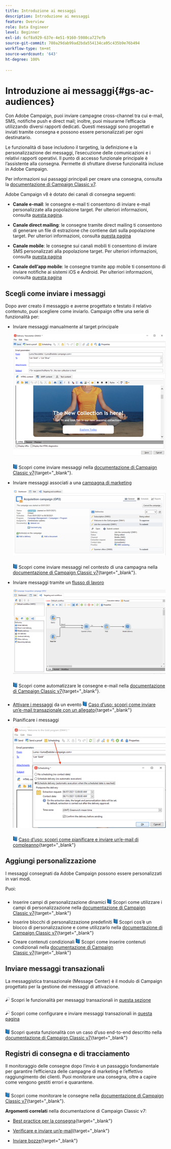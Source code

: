 ```yaml
---
title: Introduzione ai messaggi
description: Introduzione ai messaggi
feature: Overview
role: Data Engineer
level: Beginner
exl-id: 6cf8a929-637e-4e51-9160-5980ca727efb
source-git-commit: 780a29dab99ad2bda554134ca95c435b9e76b494
workflow-type: tm+mt
source-wordcount: '643'
ht-degree: 100%

---
```


# Introduzione ai messaggi{#gs-ac-audiences}

Con Adobe Campaign, puoi inviare campagne cross-channel tra cui e-mail, SMS, notifiche push e direct mail; inoltre, puoi misurarne l’efficacia utilizzando diversi rapporti dedicati. Questi messaggi sono progettati e inviati tramite consegna e possono essere personalizzati per ogni destinatario.

Le funzionalità di base includono il targeting, la definizione e la personalizzazione dei messaggi, l’esecuzione delle comunicazioni e i relativi rapporti operativi. Il punto di accesso funzionale principale è l’assistente alla consegna. Permette di sfruttare diverse funzionalità incluse in Adobe Campaign.

Per informazioni sui passaggi principali per creare una consegna, consulta la [documentazione di Campaign Classic v7](https://experienceleague.adobe.com/docs/campaign-classic/using/sending-messages/key-steps-when-creating-a-delivery/steps-about-delivery-creation-steps.html?lang=it).

Adobe Campaign v8 è dotato dei canali di consegna seguenti:

* **Canale e-mail**: le consegne e-mail ti consentono di inviare e-mail personalizzate alla popolazione target. Per ulteriori informazioni, consulta [questa pagina](../send/email.md).

* **Canale direct mailing**: le consegne tramite direct mailing ti consentono di generare un file di estrazione che contiene dati sulla popolazione target.  Per ulteriori informazioni, consulta [questa pagina](../send/direct-mail.md)

* **Canale mobile**: le consegne sui canali mobili ti consentono di inviare SMS personalizzati alla popolazione target.  Per ulteriori informazioni, consulta [questa pagina](../send/sms.md)

* **Canale dell’app mobile**: le consegne tramite app mobile ti consentono di inviare notifiche ai sistemi iOS e Android.  Per ulteriori informazioni, consulta [questa pagina](../send/push.md)

<!--
* **LINE channel**: LINE deliveries let you send messages on LINE, an instant messaging application available on all smartphones. Learn more in [this page](../send/line.md)
-->

## Scegli come inviare i messaggi

Dopo aver creato il messaggio e averne progettato e testato il relativo contenuto, puoi scegliere come inviarlo. Campaign offre una serie di funzionalità per:

* Inviare messaggi manualmente al target principale

   ![](assets/send-email.png)

   ![](../assets/do-not-localize/book.png) Scopri come inviare messaggi nella [documentazione di Campaign Classic v7](https://experienceleague.adobe.com/docs/campaign-classic/using/sending-messages/sending-emails/sending-an-email/sending-messages.html?lang=it){target=&quot;_blank&quot;}.

* Inviare messaggi associati a una [campagna di marketing](campaigns.md)

   ![](assets/deliveries-in-a-campaign.png)

   ![](../assets/do-not-localize/book.png) Scopri come inviare messaggi nel contesto di una campagna nella [documentazione di Campaign Classic v7](https://experienceleague.adobe.com/docs/campaign-classic/using/orchestrating-campaigns/orchestrate-campaigns/marketing-campaign-deliveries.html?lang=it){target=&quot;_blank&quot;}.

* Inviare messaggi tramite un [flusso di lavoro](../config/workflows.md)

   ![](assets/send-in-a-wf.png)

   ![](../assets/do-not-localize/book.png) Scopri come automatizzare le consegne e-mail nella [documentazione di Campaign Classic v7](https://experienceleague.adobe.com/docs/campaign-classic/using/automating-with-workflows/action-activities/delivery.html?lang=it){target=&quot;_blank&quot;}.

* [Attivare i messaggi](../send/transactional.md) da un evento
   ![](../assets/do-not-localize/book.png) [Caso d’uso: scopri come inviare un’e-mail transazionale con un allegato](https://experienceleague.adobe.com/docs/campaign-classic/using//transactional-messaging/transactional-email-with-attachments.html?lang=it){target=&quot;_blank&quot;}

* Pianificare i messaggi

   ![](assets/schedule-send.png)

   ![](../assets/do-not-localize/book.png) [Caso d’uso: scopri come pianificare e inviare un’e-mail di compleanno](https://experienceleague.adobe.com/docs/campaign-classic/using/automating-with-workflows/use-cases/deliveries/sending-a-birthday-email.html?lang=it){target=&quot;_blank&quot;}


## Aggiungi personalizzazione

I messaggi consegnati da Adobe Campaign possono essere personalizzati in vari modi.

Puoi:

* Inserire campi di personalizzazione dinamici
   ![](../assets/do-not-localize/book.png) Scopri come utilizzare i campi di personalizzazione nella [documentazione di Campaign Classic v7](https://experienceleague.adobe.com/docs/campaign-classic/using/sending-messages/personalizing-deliveries/personalization-fields.html?lang=it){target=&quot;_blank&quot;}
* Inserire blocchi di personalizzazione predefiniti
   ![](../assets/do-not-localize/book.png) Scopri cos’è un blocco di personalizzazione e come utilizzarlo nella [documentazione di Campaign Classic v7](https://experienceleague.adobe.com/docs/campaign-classic/using/sending-messages/personalizing-deliveries/personalization-blocks.html?lang=it){target=&quot;_blank&quot;}
* Creare contenuti condizionali
   ![](../assets/do-not-localize/book.png) Scopri come inserire contenuti condizionali nella [documentazione di Campaign Classic v7](https://experienceleague.adobe.com/docs/campaign-classic/using/sending-messages/personalizing-deliveries/conditional-content.html?lang=it){target=&quot;_blank&quot;}

## Inviare messaggi transazionali

La messaggistica transazionale (Message Center) è il modulo di Campaign progettato per la gestione dei messaggi di attivazione.

![](../assets/do-not-localize/glass.png) Scopri le funzionalità per messaggi transazionali in [questa sezione](../dev/architecture.md#transac-msg-archi)

![](../assets/do-not-localize/glass.png) Scopri come configurare e inviare messaggi transazionali in [questa pagina](../send/transactional.md)

![](../assets/do-not-localize/book.png) Scopri questa funzionalità con un caso d’uso end-to-end descritto nella [documentazione di Campaign Classic v7](https://experienceleague.adobe.com/docs/campaign-classic/using/transactional-messaging/transactional-email-with-attachments.html?lang=it){target=&quot;_blank&quot;}

## Registri di consegna e di tracciamento

Il monitoraggio delle consegne dopo l’invio è un passaggio fondamentale per garantire l’efficienza delle campagne di marketing e l’effettivo raggiungimento dei clienti. Puoi monitorare una consegna, oltre a capire come vengono gestiti errori e quarantene.

![](../assets/do-not-localize/book.png) Scopri come monitorare le consegne nella [documentazione di Campaign Classic v7](https://experienceleague.adobe.com/docs/campaign-classic/using/sending-messages/monitoring-deliveries/about-delivery-monitoring.html?lang=it#sending-messages){target=&quot;_blank&quot;}.


**Argomenti correlati** nella documentazione di Campaign Classic v7:

* [Best practice per la consegna](https://experienceleague.adobe.com/docs/campaign-classic/using/sending-messages/key-steps-when-creating-a-delivery/delivery-bestpractices/delivery-best-practices.html?lang=it){target=&quot;_blank&quot;}

* [Verificare e inviare un’e-mail](https://experienceleague.adobe.com/docs/campaign-classic/using/sending-messages/sending-emails/sending-an-email/sending-messages.html){target=&quot;_blank&quot;}

* [Inviare bozze](https://experienceleague.adobe.com/docs/campaign-classic/using/sending-messages/key-steps-when-creating-a-delivery/steps-validating-the-delivery.html?lang=it){target=&quot;_blank&quot;}
